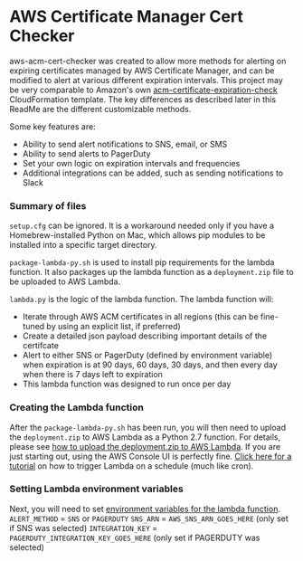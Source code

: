 # AWS Certificate Manager Cert Checker

aws-acm-cert-checker was created to allow more methods for alerting on expiring certificates managed by AWS Certificate Manager, and can be modified to alert at various different expiration intervals. This project may be very comparable to Amazon's own  [acm-certificate-expiration-check](https://docs.aws.amazon.com/config/latest/developerguide/acm-certificate-expiration-check.html) CloudFormation template.  The key differences as described later in this ReadMe are the different customizable methods.

Some key features are:
  - Ability to send alert notifications to SNS, email, or SMS
  - Ability to send alerts to PagerDuty
  - Set your own logic on expiration intervals and frequencies
  - Additional integrations can be added, such as sending notifications to Slack

### Summary of files

`setup.cfg` can be ignored. It is a workaround needed only if you have a Homebrew-installed Python on Mac, which allows pip modules to be installed into a specific target directory.

`package-lambda-py.sh` is used to install pip requirements for the lambda function. It also packages up the lambda function as a `deployment.zip` file to be uploaded to AWS Lambda.

`lambda.py` is the logic of the lambda function. The lambda function will:
- Iterate through AWS ACM certificates in all regions (this can be fine-tuned by using an explicit list, if preferred)
- Create a detailed json payload describing important details of the certifcate
- Alert to either SNS or PagerDuty (defined by environment variable) when expiration is at 90 days, 60 days, 30 days, and then every day when there is 7 days left to expiration
- This lambda function was designed to run once per day

### Creating the Lambda function
After the `package-lambda-py.sh` has been run, you will then need to upload the `deployment.zip` to AWS Lambda as a Python 2.7 function. For details, please see [how to upload the deployment.zip to AWS Lambda](https://forums.developer.amazon.com/questions/57536/how-to-upload-a-zip-deployment-package-to-lambda-u.html).  If you are just starting out, using the AWS Console UI is perfectly fine.  [Click here for a tutorial](https://docs.aws.amazon.com/AmazonCloudWatch/latest/events/RunLambdaSchedule.html) on how to trigger Lambda on a schedule (much like cron).

### Setting Lambda environment variables
Next, you will need to set [environment variables for the lambda function](https://docs.aws.amazon.com/lambda/latest/dg/env_variables.html).
```ALERT_METHOD``` = ```SNS``` or ```PAGERDUTY```
```SNS_ARN``` = ```AWS_SNS_ARN_GOES_HERE``` (only set if SNS was selected)
```INTEGRATION_KEY``` = ```PAGERDUTY_INTEGRATION_KEY_GOES_HERE``` (only set if PAGERDUTY was selected)
